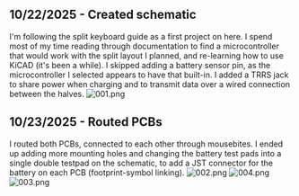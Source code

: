 <!--
  ===================    !!READ THIS NOTICE!!   ====================
  DO NOT edit this file manually. Your changes WILL BE OVERWRITTEN!
  This journal is auto generated and updated by Hack Club Blueprint.
  To edit this file, please edit your journal entries on Blueprint.
  ==================================================================
-->

## 10/22/2025 - Created schematic  

I'm following the split keyboard guide as a first project on here. I spend most of my time reading through documentation to find a microcontroller that would work with the split layout I planned, and re-learning how to use KiCAD (it's been a while). I skipped adding a battery sensor pin, as the microcontroller I selected appears to have that built-in. I added a TRRS jack to share power when charging and to transmit data over a wired connection between the halves.
![001.png](https://blueprint.hackclub.com/user-attachments/blobs/proxy/eyJfcmFpbHMiOnsiZGF0YSI6NDU5OCwicHVyIjoiYmxvYl9pZCJ9fQ==--51ae934760f4697b910095a0ee9ac438cba4ce64/001.png)  

## 10/23/2025 - Routed PCBs  

I routed both PCBs, connected to each other through mousebites. I ended up adding more mounting holes and changing the battery test pads into a single double testpad on the schematic, to add a JST connector for the battery on each PCB (footprint-symbol linking).
![002.png](https://blueprint.hackclub.com/user-attachments/blobs/proxy/eyJfcmFpbHMiOnsiZGF0YSI6NDkyOSwicHVyIjoiYmxvYl9pZCJ9fQ==--e13ad86b4479cc75df46f9091d5bcf44bd70c4ab/002.png)
![004.png](https://blueprint.hackclub.com/user-attachments/blobs/proxy/eyJfcmFpbHMiOnsiZGF0YSI6NDkyOCwicHVyIjoiYmxvYl9pZCJ9fQ==--dd3e4e869e02995985db190e91e2e2aa89928a00/004.png)
![003.png](https://blueprint.hackclub.com/user-attachments/blobs/proxy/eyJfcmFpbHMiOnsiZGF0YSI6NDkyNywicHVyIjoiYmxvYl9pZCJ9fQ==--41582f8a6437978a7bea561acf3b0ff920a178e6/003.png)  

